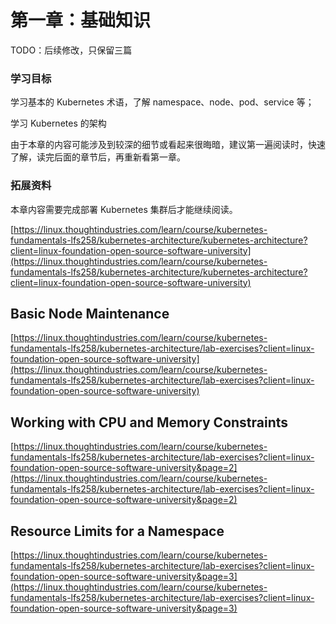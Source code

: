 # 第一章：基础知识

TODO：后续修改，只保留三篇

### 学习目标

学习基本的 Kubernetes 术语，了解 namespace、node、pod、service 等；

学习 Kubernetes 的架构

由于本章的内容可能涉及到较深的细节或看起来很晦暗，建议第一遍阅读时，快速了解，读完后面的章节后，再重新看第一章。



### 拓展资料

本章内容需要完成部署 Kubernetes 集群后才能继续阅读。

[https://linux.thoughtindustries.com/learn/course/kubernetes-fundamentals-lfs258/kubernetes-architecture/kubernetes-architecture?client=linux-foundation-open-source-software-university](https://linux.thoughtindustries.com/learn/course/kubernetes-fundamentals-lfs258/kubernetes-architecture/kubernetes-architecture?client=linux-foundation-open-source-software-university)

## Basic Node Maintenance

[https://linux.thoughtindustries.com/learn/course/kubernetes-fundamentals-lfs258/kubernetes-architecture/lab-exercises?client=linux-foundation-open-source-software-university](https://linux.thoughtindustries.com/learn/course/kubernetes-fundamentals-lfs258/kubernetes-architecture/lab-exercises?client=linux-foundation-open-source-software-university)

## Working with CPU and Memory Constraints

[https://linux.thoughtindustries.com/learn/course/kubernetes-fundamentals-lfs258/kubernetes-architecture/lab-exercises?client=linux-foundation-open-source-software-university&page=2](https://linux.thoughtindustries.com/learn/course/kubernetes-fundamentals-lfs258/kubernetes-architecture/lab-exercises?client=linux-foundation-open-source-software-university&page=2)

## Resource Limits for a Namespace

[https://linux.thoughtindustries.com/learn/course/kubernetes-fundamentals-lfs258/kubernetes-architecture/lab-exercises?client=linux-foundation-open-source-software-university&page=3](https://linux.thoughtindustries.com/learn/course/kubernetes-fundamentals-lfs258/kubernetes-architecture/lab-exercises?client=linux-foundation-open-source-software-university&page=3)

